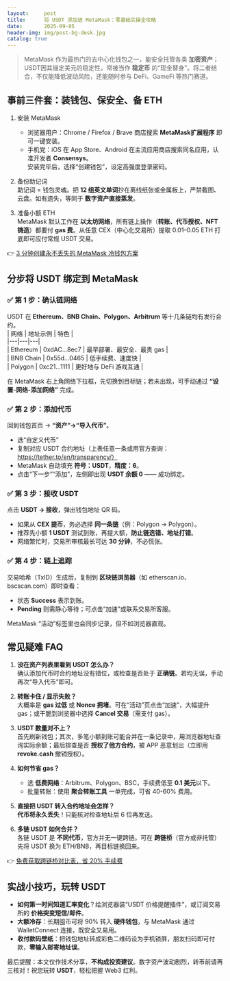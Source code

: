 ```yaml
---
layout:     post
title:      将 USDT 添加进 MetaMask：零基础实操全攻略
date:       2025-09-05
header-img: img/post-bg-desk.jpg
catalog: true
---
```


> MetaMask 作为最热门的去中心化钱包之一，能安全托管各类 **加密资产**；USDT因其锚定美元的稳定性，常被当作 **稳定币** 的“现金替身”。将二者结合，不仅能降低波动风险，还能随时参与 DeFi、GameFi 等热门赛道。

## 事前三件套：装钱包、保安全、备 ETH

1. 安装 MetaMask  
   - 浏览器用户：Chrome / Firefox / Brave 商店搜索 **MetaMask扩展程序** 即可一键安装。  
   - 手机党：iOS 在 App Store、Android 在主流应用商店搜索同名应用，认准开发者 **Consensys**。  
   安装完毕后，选择“创建钱包”，设定高强度登录密码。

2. 备份助记词  
   助记词 = 钱包灵魂。把 **12 组英文单词**抄在离线纸张或金属板上，严禁截图、云盘。如有遗失，等同于 **数字资产直接蒸发**。

3. 准备小额 ETH  
   MetaMask 默认工作在 **以太坊网络**，所有链上操作（**转账、代币授权、NFT 铸造**）都要付 **gas 费**。从任意 CEX（中心化交易所）提取 0.01–0.05 ETH 打底即可应付常规 USDT 交易。

👉 [3 分钟创建永不丢失的 MetaMask 冷钱包方案](https://okxdog.com/)

## 分步将 USDT 绑定到 MetaMask

### ✅ 第 1 步：确认链网络  
USDT 在 **Ethereum、BNB Chain、Polygon、Arbitrum** 等十几条链均有发行合约。  
| 网络 | 地址示例 | 特色 |  
|---|---|---|  
| Ethereum | 0xdAC…8ec7 | 最早部署、最安全、最贵 gas |  
| BNB Chain | 0x55d…0465 | 低手续费、速度快 |  
| Polygon | 0xc21…1111 | 更好地与 DeFi 游戏互通 |  

在 MetaMask 右上角网络下拉框，先切换到目标链；若未出现，可手动通过 **“设置-网络-添加网络”** 完成。

### ✅ 第 2 步：添加代币  
回到钱包首页 → **“资产”→“导入代币”**。  
- 选“自定义代币”  
- 复制对应 USDT 合约地址（上表任意一条或用官方查询：https://tether.to/en/transparency/）  
- MetaMask 自动填充 **符号：USDT**，**精度：6**。  
- 点击“下一步”“添加”，左侧即出现 **USDT 余额 0** —— 成功绑定。

### ✅ 第 3 步：接收 USDT  
点击 **USDT → 接收**，弹出钱包地址 QR 码。  
- 如果从 **CEX 提币**，务必选择 **同一条链**（例：Polygon → Polygon）。  
- 推荐先小额 **1 USDT** 测试到账，再提大额，**防止链选错、地址打错**。  
- 网络繁忙时，交易所审核最长可达 **30 分钟**，不必慌张。

### ✅ 第 4 步：链上追踪  
交易哈希（TxID）生成后，复制到 **区块链浏览器**（如 etherscan.io、bscscan.com）即时查看：  
- 状态 **Success** 表示到账。  
- **Pending** 则需静心等待；可点击“加速”或联系交易所客服。  

MetaMask “活动”标签里也会同步记录，但不如浏览器直观。

## 常见疑难 FAQ

1. **没在资产列表里看到 USDT 怎么办？**  
   确认添加代币时合约地址没有错位，或检查是否处于 **正确链**。若均无误，手动再次“导入代币”即可。

2. **转账卡住 / 显示失败？**  
   大概率是 **gas 过低** 或 **Nonce 拥堵**。可在“活动”页点击“加速”，大幅提升 gas；或干脆到浏览器中选择 **Cancel 交易**（需支付 gas）。

3. **USDT 数量对不上？**  
   首先刷新钱包；其次，多笔小额到账可能合并在一条记录中，用浏览器地址查询实际余额；最后排查是否 **授权了他方合约**，被 APP 恶意划出（立即用 **revoke.cash** 撤销授权）。

4. **如何节省 gas？**  
   - 选 **低费网络**：Arbitrum、Polygon、BSC，手续费低至 **0.1 美元**以下。  
   - 批量转账：使用 **聚合转账工具** 一单完成，可省 40-60% 费用。

5. **直接把 USDT 转入合约地址会怎样？**  
   **代币将永久丢失**！只能核对检查地址后 6 位再发送。

6. **多链 USDT 如何合并？**  
   各链 USDT 是 **不同代币**，官方并无一键跨链。可在 **跨链桥**（官方或非托管）先将 USDT 换为 ETH/BNB，再目标链换回来。

👉 [免费获取跨链桥对比表，省 20% 手续费](https://okxdog.com/)

## 实战小技巧，玩转 USDT

- **如何第一时间知道汇率变化**？给浏览器装“USDT 价格提醒插件”，或订阅交易所的 **价格突变短信/邮件**。  
- **大额冷存**：长期囤币可将 90% 转入 **硬件钱包**，与 MetaMask 通过 WalletConnect 连接，既安全又易用。  
- **收付款码壁纸**：把钱包地址转成彩色二维码设为手机锁屏，朋友扫码即可付款，**零输入邮寄地址误**。

最后提醒：本文仅作技术分享，**不构成投资建议**。数字资产波动剧烈，转币前请再三核对！祝您玩转 **USDT**，轻松把握 Web3 红利。